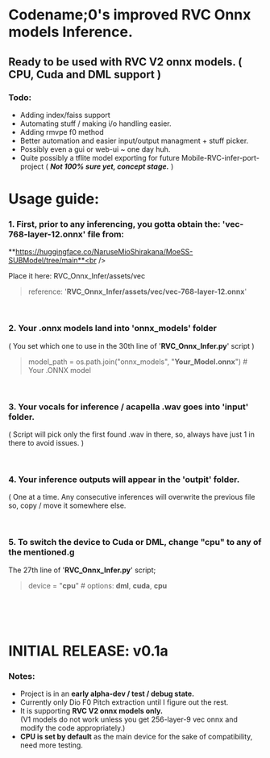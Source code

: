 # Codename;0's improved RVC Onnx models Inference. 
## Ready to be used with RVC V2 onnx models. ( CPU, Cuda and DML support )<br />
### Todo:
- Adding index/faiss support
- Automating stuff / making i/o handling easier.
- Adding rmvpe f0 method
- Better automation and easier input/output managment + stuff picker.
- Possibly even a gui or web-ui ~ one day huh.
- Quite possibly a tflite model exporting for future Mobile-RVC-infer-port-project ( ***Not 100% sure yet, concept stage.*** )<br />
# Usage guide:

### 1. First, prior to any inferencing, you gotta obtain the: '**vec-768-layer-12.onnx**' file from:<br />
**https://huggingface.co/NaruseMioShirakana/MoeSS-SUBModel/tree/main**<br />

Place it here: RVC_Onnx_Infer/assets/vec
> reference: '**RVC_Onnx_Infer/assets/vec/vec-768-layer-12.onnx**'

⠀<br />
### 2. Your .onnx models land into '**onnx_models**' folder
( You set which one to use in the 30th line of '**RVC_Onnx_Infer.py**' script )
> model_path = os.path.join("onnx_models", "**Your_Model.onnx**")  # Your .ONNX model

⠀<br />
### 3. Your vocals for inference / acapella .wav goes into 'input' folder.
( Script will pick only the first found .wav in there, so, always have just 1 in there to avoid issues. )

⠀<br />
### 4. Your inference outputs will appear in the '**outpit**' folder.
( One at a time. Any consecutive inferences will overwrite the previous file so, copy / move it somewhere else.

⠀<br />
### 5. To switch the device to Cuda or DML, change "**cpu**" to any of the mentioned.g<br />
The 27th line of '**RVC_Onnx_Infer.py**' script;
> device = "**cpu**"  # options: **dml**, **cuda**, **cpu**

⠀<br />
⠀<br />
⠀<br />
# INITIAL RELEASE: v0.1a<br />
### Notes:
- Project is in an **early alpha-dev / test / debug state.**
- Currently only Dio F0 Pitch extraction until I figure out the rest.
- It is supporting **RVC V2 onnx models only.**<br />
(V1 models do not work unless you get 256-layer-9 vec onnx and modify the code appropriately.)
⠀<br />
- **CPU is set by default** as the main device for the sake of compatibility, need more testing.<br />
